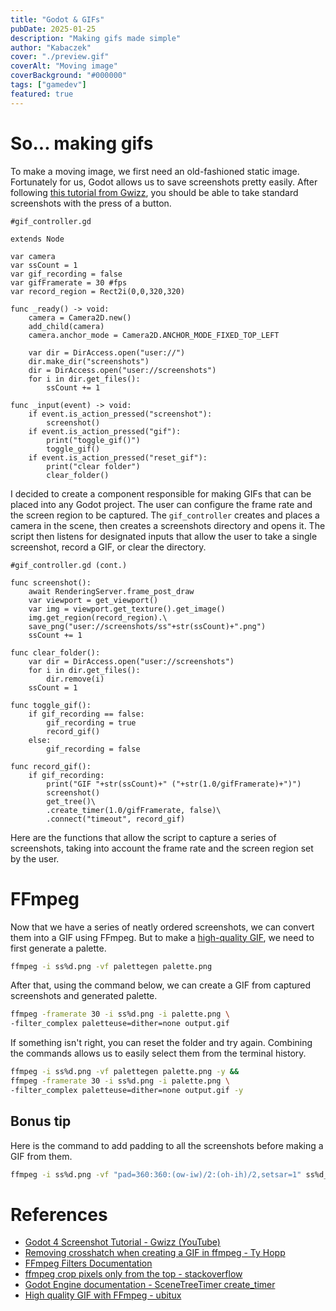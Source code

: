 ```yaml
---
title: "Godot & GIFs"
pubDate: 2025-01-25
description: "Making gifs made simple"
author: "Kabaczek"
cover: "./preview.gif"
coverAlt: "Moving image"
coverBackground: "#000000"
tags: ["gamedev"]
featured: true
---
```


# So... making gifs

To make a moving image, we first need an old-fashioned static image.
Fortunately for us, Godot allows us to save screenshots pretty easily.
After following [this tutorial from Gwizz](https://www.youtube.com/watch?v=lKt0uWHncf0),
you should be able to take standard screenshots with the press of a button.

```gdscript
#gif_controller.gd

extends Node

var camera
var ssCount = 1
var gif_recording = false
var gifFramerate = 30 #fps
var record_region = Rect2i(0,0,320,320)

func _ready() -> void:
	camera = Camera2D.new()
	add_child(camera)
	camera.anchor_mode = Camera2D.ANCHOR_MODE_FIXED_TOP_LEFT

	var dir = DirAccess.open("user://")
	dir.make_dir("screenshots")
	dir = DirAccess.open("user://screenshots")
	for i in dir.get_files():
		ssCount += 1

func _input(event) -> void:
	if event.is_action_pressed("screenshot"):
		screenshot()
	if event.is_action_pressed("gif"):
		print("toggle_gif()")
		toggle_gif()
	if event.is_action_pressed("reset_gif"):
		print("clear folder")
		clear_folder()
```

I decided to create a component responsible for making GIFs that can be placed into any Godot project.
The user can configure the frame rate and the screen region to be captured.
The `gif_controller` creates and places a camera in the scene, then creates a screenshots directory and opens it.
The script then listens for designated inputs that allow the user to take a single screenshot, record a GIF, or clear the directory.

```gdscript
#gif_controller.gd (cont.)

func screenshot():
	await RenderingServer.frame_post_draw
	var viewport = get_viewport()
	var img = viewport.get_texture().get_image()
	img.get_region(record_region).\
	save_png("user://screenshots/ss"+str(ssCount)+".png")
	ssCount += 1

func clear_folder():
	var dir = DirAccess.open("user://screenshots")
	for i in dir.get_files():
		dir.remove(i)
	ssCount = 1

func toggle_gif():
	if gif_recording == false:
		gif_recording = true
		record_gif()
	else:
		gif_recording = false

func record_gif():
	if gif_recording:
		print("GIF "+str(ssCount)+" ("+str(1.0/gifFramerate)+")")
		screenshot()
		get_tree()\
		.create_timer(1.0/gifFramerate, false)\
		.connect("timeout", record_gif)
```

Here are the functions that allow the script to capture a series of screenshots, taking into account the frame rate and the screen region set by the user.

# FFmpeg

Now that we have a series of neatly ordered screenshots, we can convert them into a GIF using FFmpeg. But to make a [high-quality GIF](http://blog.pkh.me/p/21-high-quality-gif-with-ffmpeg.html), we need to first generate a palette.

```sh
ffmpeg -i ss%d.png -vf palettegen palette.png
```

After that, using the command below, we can create a GIF from captured screenshots and generated palette.

```sh
ffmpeg -framerate 30 -i ss%d.png -i palette.png \
-filter_complex paletteuse=dither=none output.gif
```

If something isn't right, you can reset the folder and try again. Combining the commands allows us to easily select them from the terminal history.

```sh
ffmpeg -i ss%d.png -vf palettegen palette.png -y &&
ffmpeg -framerate 30 -i ss%d.png -i palette.png \
-filter_complex paletteuse=dither=none output.gif -y
```

## Bonus tip

Here is the command to add padding to all the screenshots before making a GIF from them.

```sh
ffmpeg -i ss%d.png -vf "pad=360:360:(ow-iw)/2:(oh-ih)/2,setsar=1" ss%d_v2.png
```

# References

- [Godot 4 Screenshot Tutorial - Gwizz (YouTube)](https://www.youtube.com/watch?v=lKt0uWHncf0)
- [Removing crosshatch when creating a GIF in ffmpeg - Ty Hopp](https://tyhopp.com/notes/ffmpeg-crosshatch)
- [FFmpeg Filters Documentation](https://ffmpeg.org/ffmpeg-filters.html#crop)
- [ffmpeg crop pixels only from the top - stackoverflow](https://stackoverflow.com/questions/59184597/ffmpeg-crop-pixels-only-from-the-top)
- [Godot Engine documentation - SceneTreeTimer create_timer](https://docs.godotengine.org/en/stable/classes/class_scenetree.html#class-scenetree-method-create-timer)
- [High quality GIF with FFmpeg - ubitux](http://blog.pkh.me/p/21-high-quality-gif-with-ffmpeg.html)
